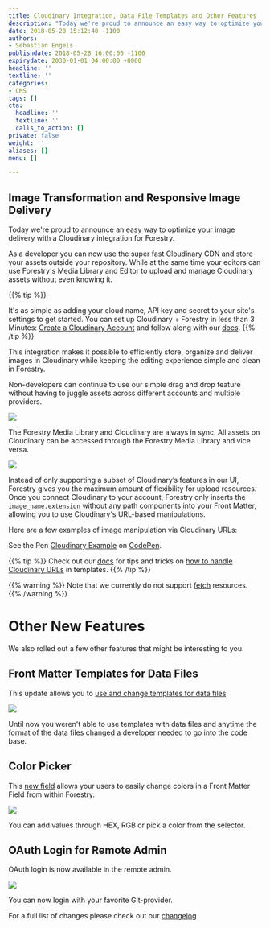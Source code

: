 ```yaml
---
title: Cloudinary Integration, Data File Templates and Other Features
description: "Today we're proud to announce an easy way to optimize your image delivery with a Cloudinary integration for Forestry."
date: 2018-05-28 15:12:40 -1100
authors:
- Sebastian Engels
publishdate: 2018-05-28 16:00:00 -1100
expirydate: 2030-01-01 04:00:00 +0000
headline: ''
textline: ''
categories:
- CMS
tags: []
cta:
  headline: ''
  textline: ''
  calls_to_action: []
private: false
weight: ''
aliases: []
menu: []

---
```

## Image Transformation and Responsive Image Delivery

Today we're proud to announce an easy way to optimize your image delivery with a Cloudinary integration for Forestry.

As a developer you can now use the super fast Cloudinary CDN and store your assets outside your repository. While at the same time your editors can use Forestry's Media Library and Editor to upload and manage Cloudinary assets without even knowing it.

{{% tip %}}

It's as simple as adding your cloud name, API key and secret to your site's settings to get started. You can set up Cloudinary + Forestry in less than 3 Minutes: [Create a Cloudinary Account](https://cloudinary.com/) and follow along with our [docs](https://forestry.io/docs/media/cloudinary/).
{{% /tip %}}

This integration makes it possible to efficiently store, organize and deliver images in Cloudinary while keeping the editing experience simple and clean in Forestry.

Non-developers can continue to use our simple drag and drop feature without having to juggle assets across different accounts and multiple providers.

![](/uploads/2018/05/drag_drop.png)

The Forestry Media Library and Cloudinary are always in sync. All assets on Cloudinary can be accessed through the Forestry Media Library and vice versa.

![](/uploads/2018/05/forestry_cloudinary.png)

Instead of only supporting a subset of Cloudinary’s features in our UI, Forestry gives you the maximum amount of flexibility for upload resources. Once you connect Cloudinary to your account, Forestry only inserts the `image_name.extension` without any path components into your Front Matter, allowing you to use Cloudinary's URL-based manipulations. 

Here are a few examples of image manipulation via Cloudinary URLs: <p data-height="400" data-theme-id="light" data-slug-hash="YvzVXX" data-default-tab="html,result" data-user="germoe" data-embed-version="2" data-pen-title="YvzVXX" class="codepen" html-proofer-ignore>See the Pen <a href="https://codepen.io/germoe/pen/YvzVXX/">Cloudinary Example</a> on <a href="https://codepen.io">CodePen</a>.</p><script async src="https://static.codepen.io/assets/embed/ei.js"></script><p>

{{% tip %}}
Check out our [docs](https://forestry.io/docs/media/cloudinary/#using-cloudinary-images) for tips and tricks on [how to handle Cloudinary URLs](https://forestry.io/docs/media/cloudinary/#using-cloudinary-images) in templates.
{{% /tip %}}

{{% warning %}}
Note that we currently do not support [fetch](https://cloudinary.com/documentation/upload_images#auto_fetching_remote_images) resources.
{{% /warning %}}

# Other New Features

We also rolled out a few other features that might be interesting to you.

## Front Matter Templates for Data Files

This update allows you to [use and change templates for data files](https://forestry.io/docs/editing/data-files/#customizing-fields).

![](/uploads/2018/05/template-for-data-files.png)

Until now you weren't able to use templates with data files and anytime the format of the data files changed a developer needed to go into the code base.

## Color Picker

This [new field](https://forestry.io/docs/settings/fields/color-picker/) allows your users to easily change colors in a Front Matter Field from within Forestry.

![](/uploads/2018/05/color_picker.png)

You can add values through HEX, RGB or pick a color from the selector.

## OAuth Login for Remote Admin

OAuth login is now available in the remote admin.

![](/uploads/2018/05/oauth-admin.png)

You can now login with your favorite Git-provider.

For a full list of changes please check out our [changelog](https://forestry.io/docs/changelog/2018-5-28-changelog/)
